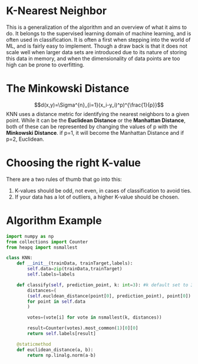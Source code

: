 # K-Nearest Neighbor
This is a generalization of the algorithm and an overview of what it aims to do. It belongs to the supervised learning domain of machine learning, and is often used in classification. It is often a first when stepping into the world of ML, and is fairly easy to implement. Though a draw back is that it does not scale well when larger data sets are introduced due to its nature of storing this data in memory, and when the dimensionality of data points are too high can be prone to overfitting. 

# The Minkowski Distance

$$d(x,y)=\Sigma^{n}_{i=1}(x_i-y_i)^p)^{\frac{1}{p}}$$
KNN uses a distance metric for identifying the nearest neighbors to a given point. While it can be the **Euclidean Distance** or the **Manhattan Distance**, both of these can be represented by changing the values of p with the **Minkowski Distance**. if p=1, it will become the Manhattan Distance and if p=2, Euclidean.

# Choosing the right K-value
There are a two rules of thumb that go into this:
1. K-values should be odd, not even, in cases of classification to avoid ties. 
2. If your data has a lot of outliers, a higher K-value should be chosen.

# Algorithm Example

```python
import numpy as np
from collections import Counter
from heapq import nsmallest

class KNN:
	def __init__(trainData, trainTarget,labels):
		self.data=zip(trainData,trainTarget)
		self.labels=labels

	def classify(self, prediction_point, k: int=3): #k default set to 3
		distances=(
		(self.eucldean_distance(point[0], prediction_point), point[0])
		for point in self.data
		)

		votes=(vote[i] for vote in nsmallest(k, distances))

		result=Counter(votes).most_common(1)[0][0]
		return self.labels[result]

	@staticmethod
	def euclidean_distance(a, b):
		return np.linalg.norm(a-b)
```
[^1]: source: The Algorithms/Python : tianyizheng02 and poyea
